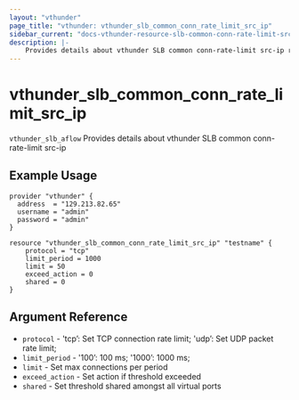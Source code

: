 ```yaml
---
layout: "vthunder"
page_title: "vthunder: vthunder_slb_common_conn_rate_limit_src_ip"
sidebar_current: "docs-vthunder-resource-slb-common-conn-rate-limit-src-ip"
description: |-
    Provides details about vthunder SLB common conn-rate-limit src-ip resource for A10
---
```


# vthunder\_slb\_common\_conn_rate_limit\_src_ip

`vthunder_slb_aflow` Provides details about vthunder SLB common conn-rate-limit src-ip
## Example Usage


```hcl
provider "vthunder" {
  address  = "129.213.82.65"
  username = "admin"
  password = "admin"
}

resource "vthunder_slb_common_conn_rate_limit_src_ip" "testname" {
	protocol = "tcp"
	limit_period = 1000
	limit = 50
	exceed_action = 0
	shared = 0
}
```

## Argument Reference

* `protocol` - 'tcp’: Set TCP connection rate limit; 'udp’: Set UDP packet rate limit;
* `limit_period` - '100’: 100 ms; '1000’: 1000 ms;
* `limit` - Set max connections per period
* `exceed_action` - Set action if threshold exceeded
* `shared` -  Set threshold shared amongst all virtual ports
